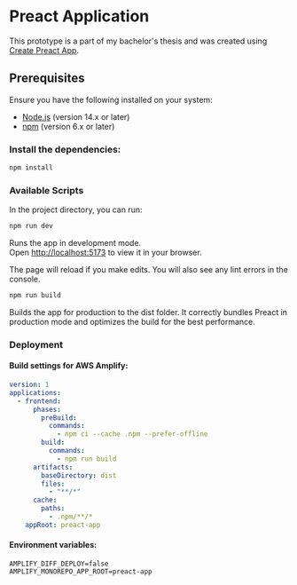 # Preact Application

This prototype is a part of my bachelor's thesis and was created using [Create Preact App](https://preactjs.com/).

## Prerequisites

Ensure you have the following installed on your system:

- [Node.js](https://nodejs.org/en/) (version 14.x or later)
- [npm](https://www.npmjs.com/get-npm) (version 6.x or later)

### Install the dependencies:

```sh
npm install
```

### Available Scripts

In the project directory, you can run:

```sh
npm run dev
```

Runs the app in development mode.\
Open [http://localhost:5173](http://localhost:5173) to view it in your browser.

The page will reload if you make edits.
You will also see any lint errors in the console.

```sh
npm run build
```

Builds the app for production to the dist folder.
It correctly bundles Preact in production mode and optimizes the build for the best performance.

### Deployment

#### Build settings for AWS Amplify:

```yml
version: 1
applications:
  - frontend:
      phases:
        preBuild:
          commands:
            - npm ci --cache .npm --prefer-offline
        build:
          commands:
            - npm run build
      artifacts:
        baseDirectory: dist
        files:
          - "**/*"
      cache:
        paths:
          - .npm/**/*
    appRoot: preact-app
```

#### Environment variables:

```
AMPLIFY_DIFF_DEPLOY=false
AMPLIFY_MONOREPO_APP_ROOT=preact-app
```
